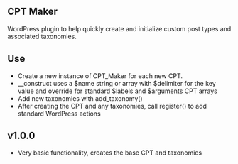 CPT Maker
-----------

WordPress plugin to help quickly create and initialize custom post types and associated taxonomies.

Use
----
- Create a new instance of CPT_Maker for each new CPT.
- __construct uses a $name string or array with $delimiter for the key value and override for standard $labels and $arguments CPT arrays
- Add new taxonomies with add_taxonomy()
- After creating the CPT and any taxonomies, call register() to add standard WordPress actions

v1.0.0
-------
- Very basic functionality, creates the base CPT and taxonomies